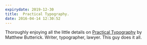 ```yaml
---
expirydate: 2019-12-30
title:  Practical Typography. 
date: 2016-04-14 12:30:52
---
```

Thoroughly enjoying all the little details on [Practical Typography](http://practicaltypography.com/) by Matthew Butterick. Writer, ty­pog­ra­pher, law­yer. This guy does it all. 
